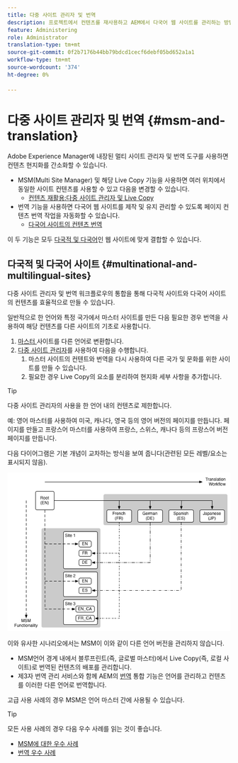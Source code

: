```yaml
---
title: 다중 사이트 관리자 및 번역
description: 프로젝트에서 컨텐츠를 재사용하고 AEM에서 다국어 웹 사이트를 관리하는 방법을 살펴봅니다.
feature: Administering
role: Administrator
translation-type: tm+mt
source-git-commit: 0f2b7176b44bb79bdcd1cecf6debf05bd652a1a1
workflow-type: tm+mt
source-wordcount: '374'
ht-degree: 0%

---
```



# 다중 사이트 관리자 및 번역 {#msm-and-translation}

Adobe Experience Manager에 내장된 멀티 사이트 관리자 및 번역 도구를 사용하면 컨텐츠 현지화를 간소화할 수 있습니다.

* MSM(Multi Site Manager) 및 해당 Live Copy 기능을 사용하면 여러 위치에서 동일한 사이트 컨텐츠를 사용할 수 있고 다음을 변경할 수 있습니다.
   * [컨텐츠 재활용:다중 사이트 관리자 및 Live Copy](msm/overview.md)
* 번역 기능을 사용하면 다국어 웹 사이트를 제작 및 유지 관리할 수 있도록 페이지 컨텐츠 번역 작업을 자동화할 수 있습니다.
   * [다국어 사이트의 컨텐츠 번역](translation/overview.md)

이 두 기능은 모두 [다국적 및 다국어](#multinational-and-multilingual-sites)인 웹 사이트에 맞게 결합할 수 있습니다.

## 다국적 및 다국어 사이트 {#multinational-and-multilingual-sites}

다중 사이트 관리자 및 번역 워크플로우의 통합을 통해 다국적 사이트와 다국어 사이트의 컨텐츠를 효율적으로 만들 수 있습니다.

일반적으로 한 언어와 특정 국가에서 마스터 사이트를 만든 다음 필요한 경우 번역을 사용하여 해당 컨텐츠를 다른 사이트의 기초로 사용합니다.

1. [마스터 ](translation/overview.md) 사이트를 다른 언어로 변환합니다.
1. [다중 사이트 관리자](msm/overview.md)를 사용하여 다음을 수행합니다.
   1. 마스터 사이트의 컨텐트와 번역을 다시 사용하여 다른 국가 및 문화를 위한 사이트를 만들 수 있습니다.
   1. 필요한 경우 Live Copy의 요소를 분리하여 현지화 세부 사항을 추가합니다.

>[!TIP]
>
>다중 사이트 관리자의 사용을 한 언어 내의 컨텐츠로 제한합니다.
>
>예: 영어 마스터를 사용하여 미국, 캐나다, 영국 등의 영어 버전의 페이지를 만듭니다. 페이지를 만들고 프랑스어 마스터를 사용하여 프랑스, 스위스, 캐나다 등의 프랑스어 버전 페이지를 만듭니다.

다음 다이어그램은 기본 개념이 교차하는 방식을 보여 줍니다(관련된 모든 레벨/요소는 표시되지 않음).

![현지화 개요](assets/localization-overview.png)

이와 유사한 시나리오에서는 MSM이 이와 같이 다른 언어 버전을 관리하지 않습니다.

* [](msm/overview.md) MSM언어 경계 내에서 블루프린트(즉, 글로벌 마스터)에서 Live Copy(즉, 로컬 사이트)로 번역된 컨텐츠의 배포를 관리합니다.
* 제3자 번역 관리 서비스와 함께 AEM의 [번역](translation/overview.md) 통합 기능은 언어를 관리하고 컨텐츠를 이러한 다른 언어로 번역합니다.

고급 사용 사례의 경우 MSM은 언어 마스터 간에 사용될 수 있습니다.

>[!TIP]
>
>모든 사용 사례의 경우 다음 우수 사례를 읽는 것이 좋습니다.
>
>* [MSM에 대한 우수 사례](msm/best-practices.md)
>* [번역 우수 사례](translation/best-practices.md)

